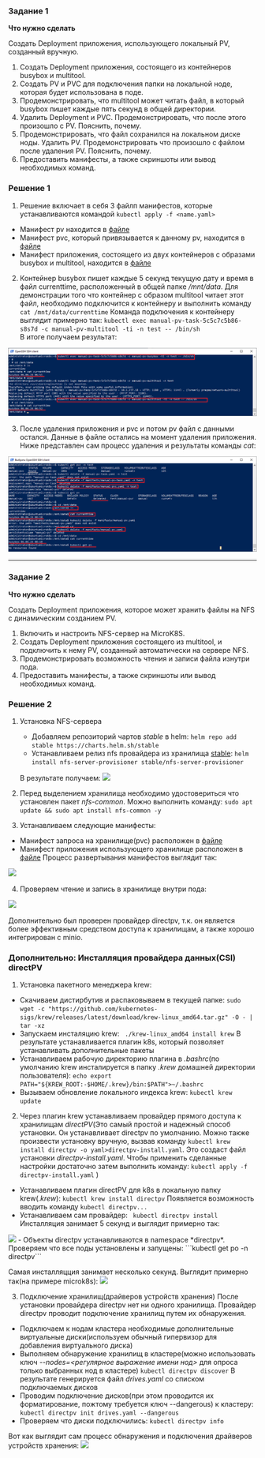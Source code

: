 ### Задание 1

**Что нужно сделать**

Создать Deployment приложения, использующего локальный PV, созданный вручную.

1. Создать Deployment приложения, состоящего из контейнеров busybox и multitool.
2. Создать PV и PVC для подключения папки на локальной ноде, которая будет использована в поде.
3. Продемонстрировать, что multitool может читать файл, в который busybox пишет каждые пять секунд в общей директории. 
4. Удалить Deployment и PVC. Продемонстрировать, что после этого произошло с PV. Пояснить, почему.
5. Продемонстрировать, что файл сохранился на локальном диске ноды. Удалить PV.  Продемонстрировать что произошло с файлом после удаления PV. Пояснить, почему.
5. Предоставить манифесты, а также скриншоты или вывод необходимых команд.

### Решение 1
 
1. Решение включает в себя 3 файлп манифестов, которые устанавливаются командой ```kubectl apply -f <name.yaml>```
  - Манифест pv находится в [файле](manifests/manual-pv.yaml)
  - Манифест pvc, который привязывается к данному pv, находится в [файле](manifests/manual-pvc.yaml)
  - Манифест приложения, состоящего из двух контейнеров с образами busybox и multitool, находится в [файле](manifests/manual-pv-task.yaml)
2. Контейнер busybox пишет каждые 5 секунд текущую дату и время в файл currenttime, расположенный в общей папке */mnt/data*. Для демонстрации того что контейнер с образом multitool читает этот файл, необходимо подключится к контейнеру и выполнить команду ```cat /mnt/data/currenttime```
Команда подключения к контейнеру выглядит примерно так: ```kubectl exec manual-pv-task-5c5c7c5b86-s8s7d -c manual-pv-multitool -ti -n test -- /bin/sh``` <br/> 
В итоге получаем результат:
<img src='images/manualpvcheck.png'/>

3. После удаления приложения и pvc и потом pv файл с данными остался. Данные в файле остались на момент удаления приложения.
Ниже представлен сам процесс удаления и результаты команды *cat*:
<img src='images/deletepvc-pv.png'/>

------

### Задание 2

**Что нужно сделать**

Создать Deployment приложения, которое может хранить файлы на NFS с динамическим созданием PV.

1. Включить и настроить NFS-сервер на MicroK8S.
2. Создать Deployment приложения состоящего из multitool, и подключить к нему PV, созданный автоматически на сервере NFS.
3. Продемонстрировать возможность чтения и записи файла изнутри пода. 
4. Предоставить манифесты, а также скриншоты или вывод необходимых команд.

### Решение 2

1. Установка NFS-сервера
   - Добавляем репозиторий чартов *stable* в helm:
   ```helm repo add stable https://charts.helm.sh/stable```
   - Устанавливаем релиз nfs провайдера из хранилища [stable](https://charts.helm.sh/stable):
   ```helm install nfs-server-provisioner stable/nfs-server-provisioner```

   В результате получаем:
   <img src='images/installnfs.png'/>

2. Перед выделением хранилища необходимо удостовериться что установлен пакет *nfs-common*. Можно выполнить команду:
```sudo apt update && sudo apt install nfs-common -y```
3. Устанавливаем следующие манифесты:
  - Манифест запроса на хранилище(pvc) расположен в [файле](manifests/nfs-pvc.yaml)
  - Манифест приложения использующего хранилище расположен в [файле](manifests/nfs-pv-task.yaml)
  Процесс развертывания манифестов выглядит так:
  <img src='images/nfstaskdeploy.png'/>

4. Проверяем чтение и запись в хранилище внутри пода:
<img src='images/nfspvcheck.png'/>

Дополнительно был проверен провайдер directpv, т.к. он является более эффективным средством доступа к хранилищам, а также хорошо интегрирован с minio.

### Дополнительно: Инсталляция провайдера данных(CSI) directPV 

1. Установка пакетного менеджера krew:
 - Скачиваем дистирбутив и распаковываем в текущей папке:
 ```sudo wget -c "https://github.com/kubernetes-sigs/krew/releases/latest/download/krew-linux_amd64.tar.gz" -O - |  tar -xz```
 - Запускаем инсталяцию krew:
 ``` ./krew-linux_amd64 install krew```
 В результате устанавливается плагин k8s, который позволяет устанавливать дополнительные пакеты
 - Устанавливаем рабочую директорию плагина в *.bashrc*(по умолчанию krew инсталируется в папку *.krew* домашней директории пользователя):
 ```echo export PATH="${KREW_ROOT:-$HOME/.krew}/bin:$PATH">~/.bashrc```
 - Вызываем обновление локального индекса krew:
 ```kubectl krew update```

2. Через плагин krew устанавливаем провайдер прямого доступа к хранилищам *directPV*(Это самый простой и надежный способ установки. Он устанавливает directpv по умолчанию. Можно также произвести установку вручную, вызвав команду ```kubectl krew install directpv -o yaml>directpv-install.yaml```. Это создаст файл установки *directpv-install.yaml*. Чтобы применить сделанные настройки достаточно затем выполнить команду: ```kubectl apply -f directpv-install.yaml``` )
  - Устанавливаем плагин directPV для k8s в локальную папку krew(*.krew*):
  ```kubectl krew install directpv```
  Появляется возможность вводить команду ```kubectl directpv...```
  - Устанавливаем сам провайдер:
  ``` kubectl directpv install``` 
  Инсталляция занимает 5 секунд и выглядит примерно так:
  <img src='/images/installdirectpv.png'/>
  - Объекты directpv устанавливаются в namespace *directpv*. Проверяем что все поды установлены и запущены:
  ```kubectl get po -n directpv```

  
 Самая инсталляцция занимает несколько секунд. Выглядит примерно так(на примере microk8s):
 <img src='images/installdirectpv.png'/>

3. Подключение хранилищ(драйверов устройств хранения)
После установки провайдера directpv нет ни одного хранилища. Провайдер directpv проводит подключение хранилищ путем их обнаружения.
  - Подключаем к нодам кластера необходимые дополнительные виртуальные диски(используем обычный гипервизор для добавления виртуального диска)
  - Выполняем обнаружение хранилищ в кластере(можно использовать ключ *--nodes=<регулярное выражение имени нод>* для опроса только выбранных нод в кластере)
  ```kubectl directpv discover```
    В результате генерируется файл *drives.yaml* со списком подключаемых дисков
  - Проводим подключение дисков(при этом проводится их форматирование, пожтому требуется ключ --dangerous) к кластеру:
  ```kubectl directpv init drives.yaml --dangerous``` 
  - Проверяем что диски подключились:
  ```kubectl directpv info```

  Вот как выглядит сам процесс обнаружения и подключения драйверов устройств хранения:
  <img src='images/discoverdrives.png'/>


